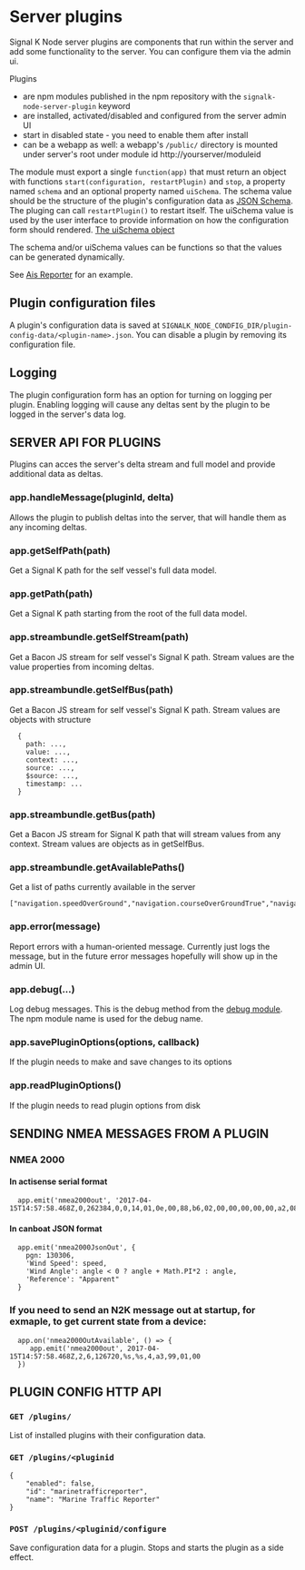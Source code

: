 # Server plugins

Signal K Node server plugins are components that run within the server and add some functionality to the server. You can configure them via the admin ui.

Plugins
- are npm modules published in the npm repository with the `signalk-node-server-plugin` keyword 
- are installed, activated/disabled and configured from the server admin UI
- start in disabled state - you need to enable them after install
- can be a webapp as well: a webapp's `/public/` directory is mounted under server's root under module id http://yourserver/moduleid


The module must export a single `function(app)` that must return an object with functions `start(configuration, restartPlugin)` and `stop`, a property named `schema` and an optional property named `uiSchema`. The schema value should be the structure of the plugin's configuration data as [JSON Schema](http://json-schema.org/). The pluging can call `restartPlugin()` to restart itself. The uiSchema value is used by the user interface to provide information on how the configuration form should rendered. [The uiSchema object](https://github.com/mozilla-services/react-jsonschema-form#the-uischema-object)

The schema and/or uiSchema values can be functions so that the values can be generated dynamically.

See [Ais Reporter](https://github.com/SignalK/aisreporter/issues) for an example.

## Plugin configuration files

A plugin's configuration data is saved at `SIGNALK_NODE_CONDFIG_DIR/plugin-config-data/<plugin-name>.json`. You can disable a plugin by removing its configuration file.

## Logging

The plugin configuration form has an option for turning on logging per plugin. Enabling logging will cause any deltas sent by the plugin to be logged in the server's data log.

## SERVER API FOR PLUGINS

Plugins can acces the server's delta stream and full model and provide additional data as deltas.

### app.handleMessage(pluginId, delta)

Allows the plugin to publish deltas into the server, that will handle them as any incoming deltas.

### app.getSelfPath(path)

Get a Signal K path for the self vessel's full data model.

### app.getPath(path)

Get a Signal K path starting from the root of the full data model.

### app.streambundle.getSelfStream(path)

Get a Bacon JS stream for self vessel's Signal K path. Stream values are the value properties from incoming deltas.

### app.streambundle.getSelfBus(path)

Get a Bacon JS stream for self vessel's Signal K path. Stream values are objects with structure

```
  {
    path: ...,
    value: ...,
    context: ...,
    source: ...,
    $source: ...,
    timestamp: ...
  }
```

### app.streambundle.getBus(path)

Get a Bacon JS stream for Signal K path that will stream values from any context. Stream values are objects as in getSelfBus.

### app.streambundle.getAvailablePaths()

Get a list of paths currently available in the server

```
["navigation.speedOverGround","navigation.courseOverGroundTrue","navigation.courseGreatCircle.nextPoint.position","navigation.position","navigation.gnss.antennaAltitude","navigation.gnss.satellites","navigation.gnss.horizontalDilution","navigation.gnss.positionDilution","navigation.gnss.geoidalSeparation","navigation.gnss.type","navigation.gnss.methodQuality","navigation.gnss.integrity","navigation.magneticVariation"]
```

### app.error(message)

Report errors with a human-oriented message. Currently just logs the message, but in the future error messages hopefully will show up in the admin UI.

### app.debug(...)

Log debug messages. This is the debug method from the [debug module](https://www.npmjs.com/package/debug). The npm module name is used for the debug name.

### app.savePluginOptions(options, callback)

If the plugin needs to make and save changes to its options

### app.readPluginOptions()

If the plugin needs to read plugin options from disk

## SENDING NMEA MESSAGES FROM A PLUGIN

### NMEA 2000

#### In actisense serial format

```
  app.emit('nmea2000out', '2017-04-15T14:57:58.468Z,0,262384,0,0,14,01,0e,00,88,b6,02,00,00,00,00,00,a2,08,00')
```

#### In canboat JSON format

```
  app.emit('nmea2000JsonOut', {
    pgn: 130306,
    'Wind Speed': speed,
    'Wind Angle': angle < 0 ? angle + Math.PI*2 : angle,
    'Reference': "Apparent"
  }
```

### If you need to send an N2K message out at startup, for exmaple, to get current state from a device:

```
  app.on('nmea2000OutAvailable', () => {
     app.emit('nmea2000out', 2017-04-15T14:57:58.468Z,2,6,126720,%s,%s,4,a3,99,01,00
  })
```


## PLUGIN CONFIG HTTP API

### `GET /plugins/`

List of installed plugins with their configuration data.

### `GET /plugins/<pluginid`

```
{
	"enabled": false,
	"id": "marinetrafficreporter",
	"name": "Marine Traffic Reporter"
}
```

### `POST /plugins/<pluginid/configure`

Save configuration data for a plugin. Stops and starts the plugin as a side effect.
